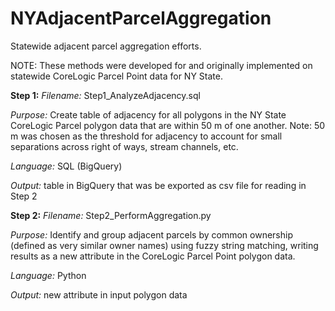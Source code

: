 # NYAdjacentParcelAggregation

Statewide adjacent parcel aggregation efforts.

NOTE: These methods were developed for and originally implemented on statewide CoreLogic Parcel Point data for NY State.

**Step 1:**
*Filename:* Step1_AnalyzeAdjacency.sql

*Purpose:* Create table of adjacency for all polygons in the NY State CoreLogic Parcel polygon data that are within 50 m of one another. Note: 50 m was chosen as the threshold for adjacency to account for small separations across right of ways, stream channels, etc.

*Language:* SQL (BigQuery)

*Output:* table in BigQuery that was be exported as csv file for reading in Step 2

**Step 2:**
*Filename:* Step2_PerformAggregation.py

*Purpose:* Identify and group adjacent parcels by common ownership (defined as very similar owner names) using fuzzy string matching, writing results as a new attribute in the CoreLogic Parcel Point polygon data.

*Language:* Python

*Output:* new attribute in input polygon data
